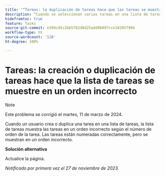 ```yaml
---
title: '“Tareas: la duplicación de tareas hace que las tareas se muestren en un orden incorrecto”'
description: “Cuando se seleccionan varias tareas en una lista de tareas y se duplican, la lista de tareas muestra las tareas en un orden incorrecto según el número de orden de la tarea. Las tareas están numeradas correctamente, pero se muestran en un orden incorrecto. Hay una solución disponible”.
hidefromtoc: true
feature: Tasks
source-git-commit: e399c45c2bb5782d8d25add9b097cce18205f994
workflow-type: ht
source-wordcount: '128'
ht-degree: 100%

---
```



# Tareas: la creación o duplicación de tareas hace que la lista de tareas se muestre en un orden incorrecto

>[!NOTE]
>
>Este problema se corrigió el martes, 11 de marzo de 2024.

Cuando un usuario crea o duplica una tarea en una lista de tareas, la lista de tareas muestra las tareas en un orden incorrecto según el número de orden de la tarea. Las tareas están numeradas correctamente, pero se muestran en un orden incorrecto.

**Solución alternativa**

Actualice la página.

_Notificado por primera vez el 27 de noviembre de 2023._


